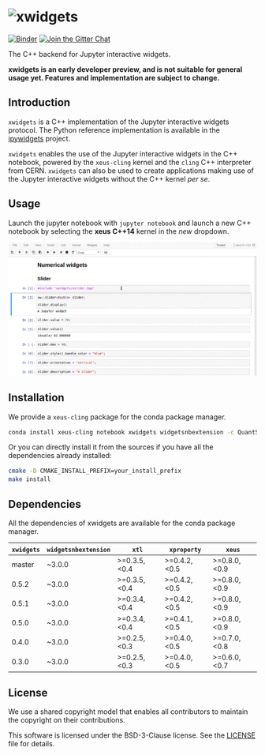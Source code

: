 # ![xwidgets](http://quantstack.net/assets/images/xwidgets.svg)

[![Binder](https://img.shields.io/badge/launch-binder-brightgreen.svg)](https://beta.mybinder.org/v2/gh/QuantStack/xwidgets/0.5.2-binder?filepath=notebooks/xwidgets.ipynb)
[![Join the Gitter Chat](https://badges.gitter.im/Join%20Chat.svg)](https://gitter.im/QuantStack/Lobby?utm_source=badge&utm_medium=badge&utm_campaign=pr-badge&utm_content=badge)

The C++ backend for Jupyter interactive widgets.

**xwidgets is an early developer preview, and is not suitable for general usage yet. Features and implementation are subject to change.**

## Introduction

`xwidgets` is a C++ implementation of the Jupyter interactive widgets protocol. The Python reference implementation is available in the [ipywidgets](https://github.com/jupyter-widgets/ipywidgets) project.

`xwidgets` enables the use of the Jupyter interactive widgets in the C++ notebook, powered by the `xeus-cling` kernel and the `cling` C++ interpreter from CERN. `xwidgets` can also be used to create applications making use of the Jupyter interactive widgets without the C++ kernel *per se*.

## Usage

Launch the jupyter notebook with `jupyter notebook` and launch a new C++ notebook by selecting the **xeus C++14** kernel in the *new* dropdown.

![Widgets](widgets.gif)

## Installation

We provide a `xeus-cling` package for the conda package manager.

```bash
conda install xeus-cling notebook xwidgets widgetsnbextension -c QuantStack
```

Or you can directly install it from the sources if you have all the dependencies already installed:

```bash
cmake -D CMAKE_INSTALL_PREFIX=your_install_prefix
make install
```

## Dependencies

All the dependencies of xwidgets are available for the conda package manager. 

| `xwidgets` | `widgetsnbextension`  |     `xtl`      | `xproperty`   | `xeus`       |
|------------|-----------------------|----------------|---------------|--------------|
|  master    |      ~3.0.0           |  >=0.3.5,<0.4  | >=0.4.2,<0.5  | >=0.8.0,<0.9 |
|  0.5.2     |      ~3.0.0           |  >=0.3.5,<0.4  | >=0.4.2,<0.5  | >=0.8.0,<0.9 |
|  0.5.1     |      ~3.0.0           |  >=0.3.4,<0.4  | >=0.4.2,<0.5  | >=0.8.0,<0.9 |
|  0.5.0     |      ~3.0.0           |  >=0.3.4,<0.4  | >=0.4.1,<0.5  | >=0.8.0,<0.9 |
|  0.4.0     |      ~3.0.0           |  >=0.2.5,<0.3  | >=0.4.0,<0.5  | >=0.7.0,<0.8 |
|  0.3.0     |      ~3.0.0           |  >=0.2.5,<0.3  | >=0.4.0,<0.5  | >=0.6.0,<0.7 |

## License

We use a shared copyright model that enables all contributors to maintain the
copyright on their contributions.

This software is licensed under the BSD-3-Clause license. See the [LICENSE](LICENSE) file for details.
